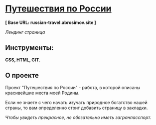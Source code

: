 # [Путешествия по России](https://russian-travel.abrosimov.site)
**[ Base URL: russian-travel.abrosimov.site ]**

*Лендинг страница*

## Инструменты:
**CSS, HTML, GIT.**

## О проекте

Проект "Путешествия по России" - работа, в которой описаны красивейшие места моей Родины.

Если не знаете с чего начать изучать природное богатство нашей страны, то вам определенно стоит добавить страницу в закладки.

 *Чтобы увидеть прекрасное, не обязательно иметь загранпасспорт.*
